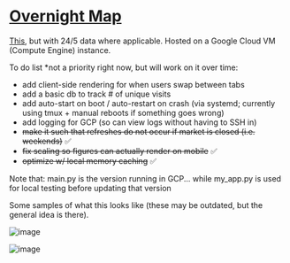 # [Overnight Map](https://www.247map.app)

[This](https://finviz.com/map.ashx), but with 24/5 data where applicable. Hosted on a Google Cloud VM (Compute Engine) instance.

To do list *not a priority right now, but will work on it over time:
- add client-side rendering for when users swap between tabs
- add a basic db to track # of unique visits
- add auto-start on boot / auto-restart on crash (via systemd; currently using tmux + manual reboots if something goes wrong)
- add logging for GCP (so can view logs without having to SSH in)
- ~~make it such that refreshes do not occur if market is closed (i.e. weekends)~~ ✅ 
- ~~fix scaling so figures can actually render on mobile~~ ✅
- ~~optimize w/ local memory caching~~ ✅

Note that:
main.py is the version running in GCP... while
my_app.py is used for local testing before updating that version

Some samples of what this looks like (these may be outdated, but the general idea is there).

![image](https://github.com/user-attachments/assets/29f388d5-c883-4322-8f7a-cf39875b97ff)


![image](https://github.com/user-attachments/assets/a061112e-0a63-419a-93c5-5c64ee9fd3c1)
